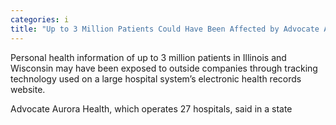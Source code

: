 ```yaml
---
categories: i
title: "Up to 3 Million Patients Could Have Been Affected by Advocate Aurora Health Data Breach"
---
```


Personal health information of up to 3 million patients in Illinois and Wisconsin may have been exposed to outside companies through tracking technology used on a large hospital system&#8217;s electronic health records website.



Advocate Aurora Health, which operates 27 hospitals, said in a state
